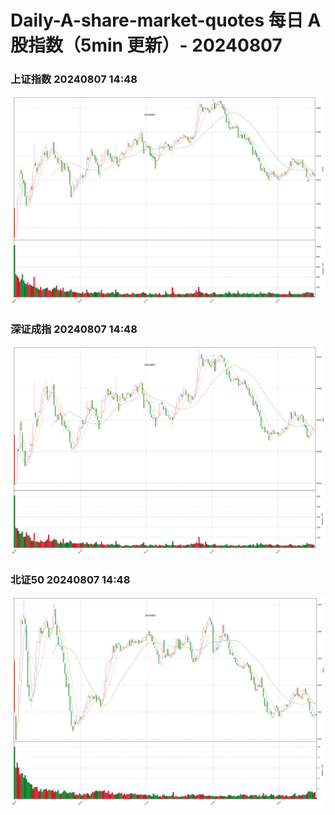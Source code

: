 
# Daily-A-share-market-quotes 每日 A 股指数（5min 更新）- 20240807

### 上证指数 20240807 14:48
![](./fig/2024/8/20240807-sh000001.png)

### 深证成指 20240807 14:48
![](./fig/2024/8/20240807-sz399001.png)

### 北证50 20240807 14:48
![](./fig/2024/8/20240807-bj899050.png)
